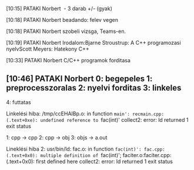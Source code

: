 [10:15] PATAKI Norbert
 - 3 darab +/- (gyak)

[10:18] PATAKI Norbert
beadando: felev vegen

[10:18] PATAKI Norbert
szobeli vizsga, Teams-en.

[10:19] PATAKI Norbert
Irodalom:Bjarne Stroustrup: A C++ programozasi nyelvScott Meyers: Hatekony C++

[10:33] PATAKI Norbert
C/C++ programok forditasa

[10:46] PATAKI Norbert
0: begepeles
1: preprocesszoralas
2: nyelvi forditas
3: linkeles
----
4: futtatas

Linkelési hiba:
/tmp/ccEHAIBp.o: in function `main':
recmain.cpp:(.text+0xe): undefined reference to `fac(int)'
collect2: error: ld returned 1 exit status

1: cpp -> cpp
2: cpp -> obj
3: objs -> a.out

Lineklési hiba 2:
usr/bin/ld: fac.o: in function `fac(int)':
fac.cpp:(.text+0x0): multiple definition of `fac(int)'; faciter.o:faciter.cpp:(.text+0x0): first defined here
collect2: error: ld returned 1 exit status